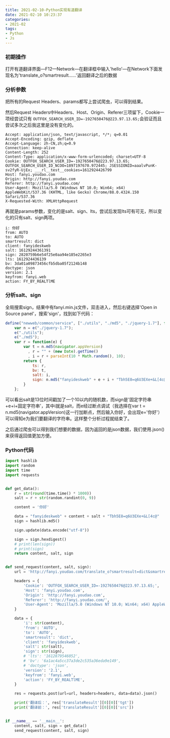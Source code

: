 ```yaml
---
title: 2021-02-10-Python实现有道翻译 
date: 2021-02-10 10:23:37
categories:
- 2021-02
tags:
- Python
- Js
---
```



### 初期操作

打开有道翻译界面—F12—Network—在翻译框中输入'hello'—在Network下面发现名为'translate_o?smartresult......'返回翻译之后的数据

### 分析参数

把所有的Request Headers、params都写上尝试爬虫，可以得到结果。

然后Request Headers中Headers、Host、Origin、Referer三项留下，Cookie一项经尝试只有			```OUTFOX_SEARCH_USER_ID=-1927650476@223.97.13.65;```会验证而且尝试多次之后我这里是没有变化的。

```
Accept: application/json, text/javascript, */*; q=0.01
Accept-Encoding: gzip, deflate
Accept-Language: zh-CN,zh;q=0.9
Connection: keep-alive
Content-Length: 252
Content-Type: application/x-www-form-urlencoded; charset=UTF-8
Cookie: OUTFOX_SEARCH_USER_ID=-1927650476@223.97.13.65; OUTFOX_SEARCH_USER_ID_NCOO=1897197670.972445; JSESSIONID=aaalvPunK-sv2fyR-UjEx; ___rl__test__cookies=1612924426799
Host: fanyi.youdao.com
Origin: http://fanyi.youdao.com
Referer: http://fanyi.youdao.com/
User-Agent: Mozilla/5.0 (Windows NT 10.0; Win64; x64) AppleWebKit/537.36 (KHTML, like Gecko) Chrome/88.0.4324.150 Safari/537.36
X-Requested-With: XMLHttpRequest
```

再就是params参数，变化的是salt、sign、lts，尝试后发现lts可有可无，所以变化的只有salt、sign两项。

```
i: 你好
from: AUTO
to: AUTO
smartresult: dict
client: fanyideskweb
salt: 16129244361391
sign: 2820759b6e54f25e0aa94e185e2265e3
lts: 1612924436139
bv: 3da01a09873456cfb5dba05f2124b148
doctype: json
version: 2.1
keyfrom: fanyi.web
action: FY_BY_REALTlME
```

### 分析salt、sign

全局搜索sign，结果中有fanyi.min.js文件，双击进入，然后右键选择'Open in Source panel'，搜索'sign'，找到如下代码：

```js
define("newweb/common/service", ["./utils", "./md5", "./jquery-1.7"], function(e, t) {
    var n = e("./jquery-1.7");
    e("./utils");
    e("./md5");
    var r = function(e) {
        var t = n.md5(navigator.appVersion)
          , r = "" + (new Date).getTime()
          , i = r + parseInt(10 * Math.random(), 10);
        return {
            ts: r,
            bv: t,
            salt: i,
            sign: n.md5("fanyideskweb" + e + i + "Tbh5E8=q6U3EXe+&L[4c@")
        }
    };
```

可以看出salt是13位时间戳加了一个10以内的随机数，而sign是'固定字符串+e+i+固定字符串'，其中i就是salt，而e经过断点调试（我选择在var t = n.md5(navigator.appVersion)这一行加断点，然后输入你好，会出现e='你好'）可以得知e为我们要翻译的字符串。这样整个分析过程就结束了。

之后通过爬虫可以得到我们想要的数据，因为返回的是json数据，我们使用.json()来获得返回值更加方便。

### Python代码

```python
import hashlib
import random
import time
import requests


def get_data():
    r = str(round(time.time() * 1000))
    salt = r + str(random.randint(0, 9))

    content = '你好'

    data = "fanyideskweb" + content + salt + "Tbh5E8=q6U3EXe+&L[4c@"
    sign = hashlib.md5()

    sign.update(data.encode("utf-8"))

    sign = sign.hexdigest()
    # print(len(sign))
    # print(sign)
    return content, salt, sign


def send_request(content, salt, sign):
    url = 'http://fanyi.youdao.com/translate_o?smartresult=dict&smartresult=rule'

    headers = {
        'Cookie': 'OUTFOX_SEARCH_USER_ID=-1927650476@223.97.13.65;',
        'Host': 'fanyi.youdao.com',
        'Origin': 'http://fanyi.youdao.com',
        'Referer': 'http://fanyi.youdao.com/',
        'User-Agent': 'Mozilla/5.0 (Windows NT 10.0; Win64; x64) AppleWebKit/537.36 (KHTML, like Gecko) Chrome/88.0.4324.146 Safari/537.36',
    }

    data = {
        'i': str(content),
        'from': 'AUTO',
        'to': 'AUTO',
        'smartresult': 'dict',
        'client': 'fanyideskweb',
        'salt': str(salt),
        'sign': str(sign),
        # 'lts': '1612879546052',
        # 'bv': '6a1ac4a5cc37a3de2c535a36eda9e149',
        # 'doctype': 'json',
        'version': '2.1',
        'keyfrom': 'fanyi.web',
        'action': 'FY_BY_REALTlME',
    }

    res = requests.post(url=url, headers=headers, data=data).json()

    print('翻译后：', res['translateResult'][0][0]['tgt'])
    print('翻译前：', res['translateResult'][0][0]['src'])


if __name__ == '__main__':
    content, salt, sign = get_data()
    send_request(content, salt, sign)
```